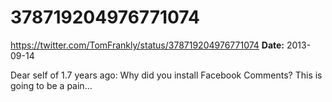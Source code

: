# 378719204976771074
https://twitter.com/TomFrankly/status/378719204976771074
**Date:** 2013-09-14

Dear self of 1.7 years ago: Why did you install Facebook Comments? This is going to be a pain...
